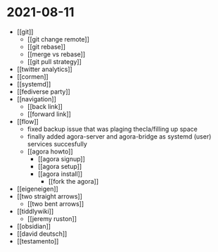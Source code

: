 # 2021-08-11

- [[git]]
  - [[git change remote]]
  - [[git rebase]]
  - [[merge vs rebase]]
  - [[git pull strategy]]
- [[twitter analytics]]
- [[cormen]]
- [[systemd]]
- [[fediverse party]]
- [[navigation]]
  - [[back link]]
  - [[forward link]]
- [[flow]]
  - fixed backup issue that was plaging thecla/filling up space
  - finally added agora-server and agora-bridge as systemd (user) services succesfully
  - [[agora howto]]
    - [[agora signup]]
    - [[agora setup]]
    - [[agora install]]
      - [[fork the agora]]
- [[eigeneigen]]
- [[two straight arrows]]
  - [[two bent arrows]]
- [[tiddlywiki]]
  - [[jeremy ruston]]
- [[obsidian]]
- [[david deutsch]]
- [[testamento]]
